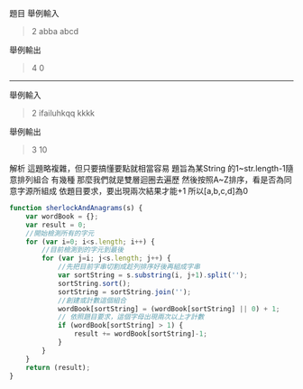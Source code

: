 題目
[]( )
舉例輸入
>2
abba
abcd

舉例輸出
>4
0
---
舉例輸入
>2
ifailuhkqq
kkkk

舉例輸出
>3
10


解析
這題略複雜，但只要搞懂要點就相當容易
題旨為某String 的1~str.length-1隨意排列組合
有幾種
那麼我們就是雙層迴圈去遍歷
然後按照A~Z排序，看是否為同意字源所組成
依題目要求，要出現兩次結果才能+1
所以[a,b,c,d]為0

 


```js
function sherlockAndAnagrams(s) {
    var wordBook = {};
    var result = 0;
    //開始檢測所有的字元
    for (var i=0; i<s.length; i++) {
        //目前檢測到的字元到最後
        for (var j=i; j<s.length; j++) {
            //先把目前字串切割成趁列排序好後再組成字串
            var sortString = s.substring(i, j+1).split('');
            sortString.sort();
            sortString = sortString.join('');
            //創建或計數這個組合
            wordBook[sortString] = (wordBook[sortString] || 0) + 1;
            // 依照題目要求，這個字母出現兩次以上才計數
            if (wordBook[sortString] > 1) {
                result += wordBook[sortString]-1;
            }
        }
    }
    return (result);
}  

 
```

  

